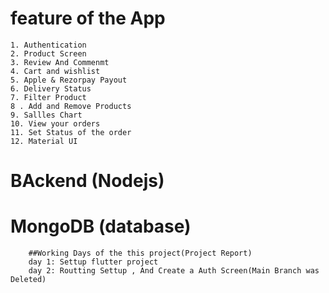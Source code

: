 # feature of the App
    1. Authentication
    2. Product Screen
    3. Review And Commenmt 
    4. Cart and wishlist
    5. Apple & Rezorpay Payout
    6. Delivery Status
    7. Filter Product
    8 . Add and Remove Products
    9. Sallles Chart
    10. View your orders
    11. Set Status of the order
    12. Material UI

# BAckend (Nodejs)

# MongoDB (database)

        ##Working Days of the this project(Project Report)
        day 1: Settup flutter project
        day 2: Routting Settup , And Create a Auth Screen(Main Branch was Deleted)